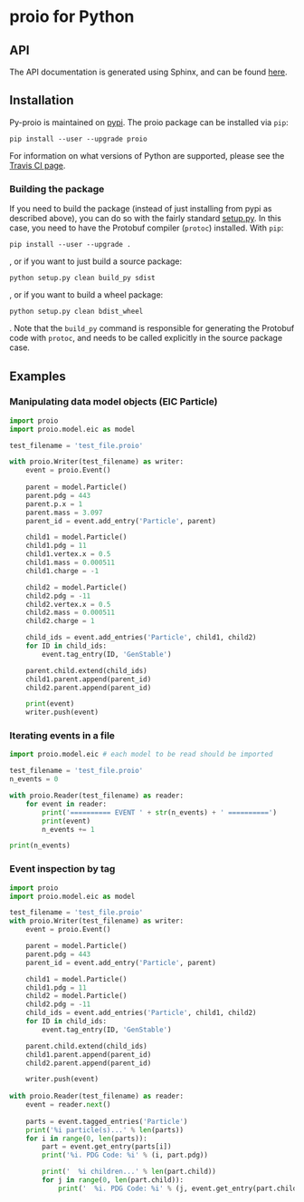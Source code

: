 # proio for Python
## API
The API documentation is generated using Sphinx, and can be found
[here](https://decibelcooper.github.io/py-proio-docs/).

## Installation
Py-proio is maintained on [pypi](https://pypi.python.org/pypi/proio).  The
proio package can be installed via
`pip`:
```shell
pip install --user --upgrade proio
```

For information on what versions of Python are supported, please see the
[Travis CI page](https://travis-ci.org/decibelcooper/proio).

### Building the package
If you need to build the package (instead of just installing from pypi as
described above), you can do so with the fairly standard [setup.py](setup.py).
In this case, you need to have the Protobuf compiler (`protoc`) installed.
With `pip`:
```shell
pip install --user --upgrade .
```
, or if you want to just build a source package:
```shell
python setup.py clean build_py sdist
```
, or if you want to build a wheel package:
```shell
python setup.py clean bdist_wheel
```
.  Note that the `build_py` command is responsible for generating the Protobuf
code with `protoc`, and needs to be called explicitly in the source package
case.

## Examples
### Manipulating data model objects (EIC Particle)
```python
import proio
import proio.model.eic as model

test_filename = 'test_file.proio'

with proio.Writer(test_filename) as writer:
    event = proio.Event()
    
    parent = model.Particle()
    parent.pdg = 443
    parent.p.x = 1
    parent.mass = 3.097
    parent_id = event.add_entry('Particle', parent)

    child1 = model.Particle()
    child1.pdg = 11
    child1.vertex.x = 0.5
    child1.mass = 0.000511
    child1.charge = -1

    child2 = model.Particle()
    child2.pdg = -11
    child2.vertex.x = 0.5
    child2.mass = 0.000511
    child2.charge = 1

    child_ids = event.add_entries('Particle', child1, child2)
    for ID in child_ids:
        event.tag_entry(ID, 'GenStable')

    parent.child.extend(child_ids)
    child1.parent.append(parent_id)
    child2.parent.append(parent_id)

    print(event)
    writer.push(event)
```

### Iterating events in a file
```python
import proio.model.eic # each model to be read should be imported

test_filename = 'test_file.proio'
n_events = 0

with proio.Reader(test_filename) as reader:
    for event in reader:
        print('========== EVENT ' + str(n_events) + ' ==========')
        print(event)
        n_events += 1

print(n_events)
```

### Event inspection by tag
```python
import proio
import proio.model.eic as model

test_filename = 'test_file.proio'
with proio.Writer(test_filename) as writer:
    event = proio.Event()

    parent = model.Particle()
    parent.pdg = 443
    parent_id = event.add_entry('Particle', parent)

    child1 = model.Particle()
    child1.pdg = 11
    child2 = model.Particle()
    child2.pdg = -11
    child_ids = event.add_entries('Particle', child1, child2)
    for ID in child_ids:
        event.tag_entry(ID, 'GenStable')

    parent.child.extend(child_ids)
    child1.parent.append(parent_id)
    child2.parent.append(parent_id)

    writer.push(event)
    
with proio.Reader(test_filename) as reader:
    event = reader.next()
    
    parts = event.tagged_entries('Particle')
    print('%i particle(s)...' % len(parts))
    for i in range(0, len(parts)):
        part = event.get_entry(parts[i])
        print('%i. PDG Code: %i' % (i, part.pdg))

        print('  %i children...' % len(part.child))
        for j in range(0, len(part.child)):
            print('  %i. PDG Code: %i' % (j, event.get_entry(part.child[j]).pdg))
```
